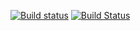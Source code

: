 [![Build status](https://ci.appveyor.com/api/projects/status/wj2tge8ya48l4o0j/branch/master?svg=true)](https://ci.appveyor.com/project/wieslawsoltes/demos/branch/master)
[![Build Status](https://travis-ci.org/wieslawsoltes/Demos.svg?branch=master)](https://travis-ci.org/wieslawsoltes/Demos)
